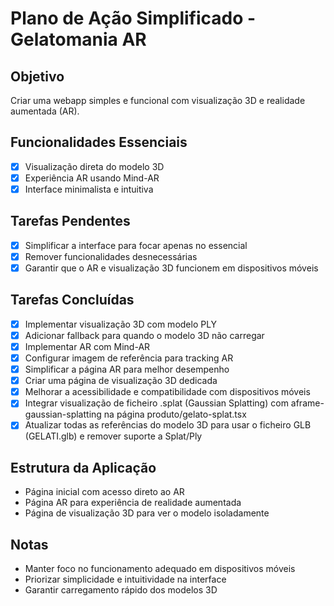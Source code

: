 # Plano de Ação Simplificado - Gelatomania AR

## Objetivo
Criar uma webapp simples e funcional com visualização 3D e realidade aumentada (AR).

## Funcionalidades Essenciais
- [x] Visualização direta do modelo 3D
- [x] Experiência AR usando Mind-AR
- [x] Interface minimalista e intuitiva

## Tarefas Pendentes
- [x] Simplificar a interface para focar apenas no essencial
- [x] Remover funcionalidades desnecessárias
- [x] Garantir que o AR e visualização 3D funcionem em dispositivos móveis

## Tarefas Concluídas
- [x] Implementar visualização 3D com modelo PLY
- [x] Adicionar fallback para quando o modelo 3D não carregar
- [x] Implementar AR com Mind-AR
- [x] Configurar imagem de referência para tracking AR
- [x] Simplificar a página AR para melhor desempenho
- [x] Criar uma página de visualização 3D dedicada
- [x] Melhorar a acessibilidade e compatibilidade com dispositivos móveis
- [x] Integrar visualização de ficheiro .splat (Gaussian Splatting) com aframe-gaussian-splatting na página produto/gelato-splat.tsx
- [x] Atualizar todas as referências do modelo 3D para usar o ficheiro GLB (GELATI.glb) e remover suporte a Splat/Ply

## Estrutura da Aplicação
- Página inicial com acesso direto ao AR
- Página AR para experiência de realidade aumentada
- Página de visualização 3D para ver o modelo isoladamente

## Notas
- Manter foco no funcionamento adequado em dispositivos móveis
- Priorizar simplicidade e intuitividade na interface
- Garantir carregamento rápido dos modelos 3D
